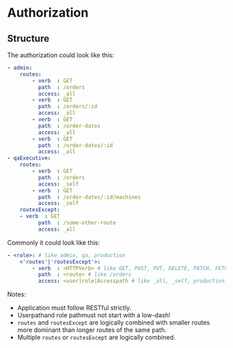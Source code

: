# Authorization

## Structure

The authorization could look like this:

```yaml
- admin:
	routes:
		- verb  : GET
		  path  : /orders
		  access: _all
		- verb  : GET
		  path  : /orders/:id
		  access: _all
		- verb  : GET
		  path  : /order-dates
		  access: _all
		- verb  : GET
		  path  : /order-dates/:id
		  access: _all
- qaExecutive:
	routes:
		- verb  : GET
		  path  : /orders
		  access: _self
		- verb  : GET
		  path  : /order-dates/:id/machines
		  access: _self
	routesExcept:
    - verb  : GET
		  path  : /some-other-route
		  access: _all
```

Commonly it could look like this:

```yaml
- <role>: # like admin, qa, production
	<'routes'|'routesExcept'>:
		- verb  : <HTTPVerb> # like GET, POST, PUT, DELETE, PATCH, FETCH etc.
		  path  : <route> # like /orders
		  access: <user|role|Accesspath # like _all, _self, production (role), jon.doe (user)
```

Notes:

* Application must follow RESTful strictly.
* Userpathand role pathmust not start with a low-dash!
* `routes` and `routesExcept` are logically combined with smaller routes more dominant than longer routes of the same path.
* Multiple `routes` or `routesExcept` are logically combined.
